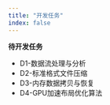 ```yaml
---
title: "开发任务"
index: false
---
```



**待开发任务**
- D1-数据流处理与分析
- D2-标准格式文件压缩
- D3-内存数据拷贝与恢复
- D4-GPU加速布局优化算法
